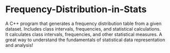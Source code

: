 # Frequency-Distribution-in-Stats
A C++ program that generates a frequency distribution table from a given dataset. Includes class intervals, frequencies, and statistical calculations.
<br>
It calculates class intervals, frequencies, and other statistical measures. A great way to understand the fundamentals of statistical data representation and analysis!
